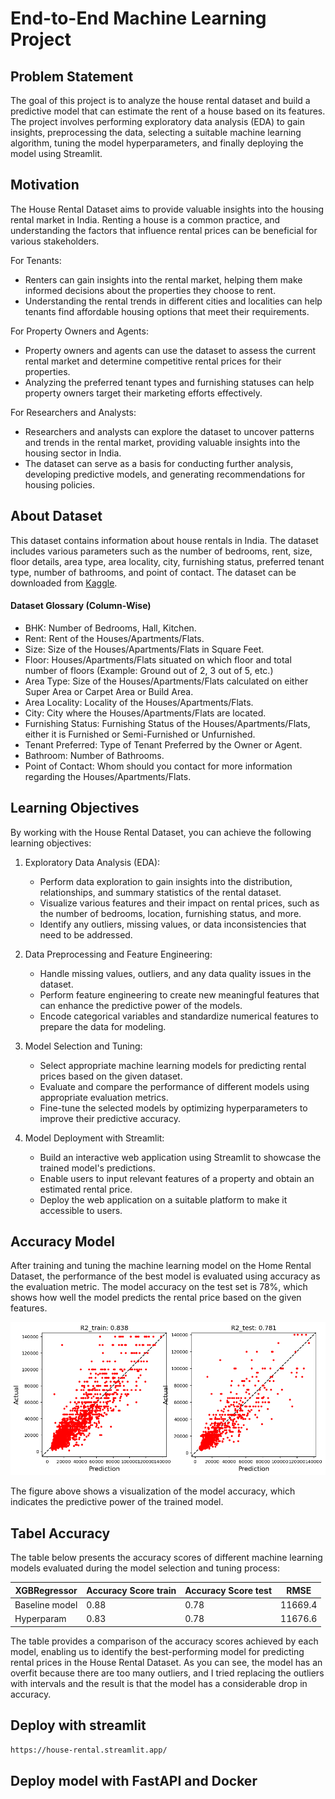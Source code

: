 # End-to-End Machine Learning Project

## Problem Statement
The goal of this project is to analyze the house rental dataset and build a predictive model that can estimate the rent of a house based on its features. The project involves performing exploratory data analysis (EDA) to gain insights, preprocessing the data, selecting a suitable machine learning algorithm, tuning the model hyperparameters, and finally deploying the model using Streamlit.

## Motivation
The House Rental Dataset aims to provide valuable insights into the housing rental market in India. Renting a house is a common practice, and understanding the factors that influence rental prices can be beneficial for various stakeholders.

For Tenants:
- Renters can gain insights into the rental market, helping them make informed decisions about the properties they choose to rent.
- Understanding the rental trends in different cities and localities can help tenants find affordable housing options that meet their requirements.

For Property Owners and Agents:
- Property owners and agents can use the dataset to assess the current rental market and determine competitive rental prices for their properties.
- Analyzing the preferred tenant types and furnishing statuses can help property owners target their marketing efforts effectively.

For Researchers and Analysts:
- Researchers and analysts can explore the dataset to uncover patterns and trends in the rental market, providing valuable insights into the housing sector in India.
- The dataset can serve as a basis for conducting further analysis, developing predictive models, and generating recommendations for housing policies.

## About Dataset
This dataset contains information about house rentals in India. The dataset includes various parameters such as the number of bedrooms, rent, size, floor details, area type, area locality, city, furnishing status, preferred tenant type, number of bathrooms, and point of contact.
The dataset can be downloaded from [Kaggle](https://www.kaggle.com/code/coteli/house-rent-prediction-eda).
#### Dataset Glossary (Column-Wise)
- BHK: Number of Bedrooms, Hall, Kitchen.
- Rent: Rent of the Houses/Apartments/Flats.
- Size: Size of the Houses/Apartments/Flats in Square Feet.
- Floor: Houses/Apartments/Flats situated on which floor and total number of floors (Example: Ground out of 2, 3 out of 5, etc.)
- Area Type: Size of the Houses/Apartments/Flats calculated on either Super Area or Carpet Area or Build Area.
- Area Locality: Locality of the Houses/Apartments/Flats.
- City: City where the Houses/Apartments/Flats are located.
- Furnishing Status: Furnishing Status of the Houses/Apartments/Flats, either it is Furnished or Semi-Furnished or Unfurnished.
- Tenant Preferred: Type of Tenant Preferred by the Owner or Agent.
- Bathroom: Number of Bathrooms.
- Point of Contact: Whom should you contact for more information regarding the Houses/Apartments/Flats.

## Learning Objectives
By working with the House Rental Dataset, you can achieve the following learning objectives:

1. Exploratory Data Analysis (EDA):
   - Perform data exploration to gain insights into the distribution, relationships, and summary statistics of the rental dataset.
   - Visualize various features and their impact on rental prices, such as the number of bedrooms, location, furnishing status, and more.
   - Identify any outliers, missing values, or data inconsistencies that need to be addressed.

2. Data Preprocessing and Feature Engineering:
   - Handle missing values, outliers, and any data quality issues in the dataset.
   - Perform feature engineering to create new meaningful features that can enhance the predictive power of the models.
   - Encode categorical variables and standardize numerical features to prepare the data for modeling.

3. Model Selection and Tuning:
   - Select appropriate machine learning models for predicting rental prices based on the given dataset.
   - Evaluate and compare the performance of different models using appropriate evaluation metrics.
   - Fine-tune the selected models by optimizing hyperparameters to improve their predictive accuracy.

4. Model Deployment with Streamlit:
   - Build an interactive web application using Streamlit to showcase the trained model's predictions.
   - Enable users to input relevant features of a property and obtain an estimated rental price.
   - Deploy the web application on a suitable platform to make it accessible to users.

## Accuracy Model

After training and tuning the machine learning model on the Home Rental Dataset, the performance of the best model is evaluated using accuracy as the evaluation metric. The model accuracy on the test set is 78%, which shows how well the model predicts the rental price based on the given features.

![Model Accuracy](img/acc.png)

The figure above shows a visualization of the model accuracy, which indicates the predictive power of the trained model.

## Tabel Accuracy

The table below presents the accuracy scores of different machine learning models evaluated during the model selection and tuning process:

| XGBRegressor    | Accuracy Score train | Accuracy Score test |  RMSE  |
|-----------------|----------------------|---------------------|--------|
| Baseline model  | 0.88                 |0.78                 |11669.4 |
| Hyperparam      | 0.83                 |0.78                 |11676.6 |


The table provides a comparison of the accuracy scores achieved by each model, enabling us to identify the best-performing model for predicting rental prices in the House Rental Dataset. As you can see, the model has an overfit because there are too many outliers, and I tried replacing the outliers with intervals and the result is that the model has a considerable drop in accuracy.

## Deploy with streamlit
`https://house-rental.streamlit.app/`

## Deploy model with FastAPI and Docker
